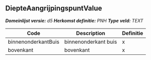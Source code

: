﻿## DiepteAangrijpingspuntValue

*__Domeinlijst versie:__ d5*
*__Herkomst definitie:__ PNH*
*__Type veld:__ TEXT*

|__Code__ |__Description__ |__Definitie__	|
|	---	|	---	|   ---	| 
| binnenonderkantBuis | binnenonderkant buis | x |
| bovenkant | bovenkant | x |
